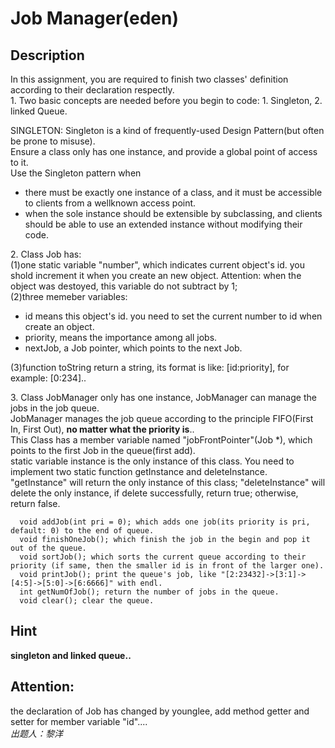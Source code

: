 # Job Manager(eden)

## Description
In this assignment, you are required to finish two classes' definition
according to their declaration respectly.  
1\. Two basic concepts are needed before you begin to code: 1. Singleton, 2.
linked Queue.

SINGLETON: Singleton is a kind of frequently-used Design Pattern(but often be prone to misuse).  
    Ensure a class only has one instance, and provide a global point of access to it.  
    Use the Singleton pattern when  
- there must be exactly one instance of a class, and it must be accessible to clients from a wellknown access point.  
- when the sole instance should be extensible by subclassing, and clients should be able to use an extended instance without modifying their code.  

2\. Class Job has:  
(1)one static variable "number", which indicates current object's id. you shold increment it when you create an new object.        Attention: when the object was destoyed, this variable do not subtract by 1;  
(2)three memeber variables:    
- id means this object's id. you need to set the current number to id when create an object. 
- priority, means the importance among all jobs.
- nextJob, a Job pointer, which points to the next Job.    

(3)function toString return a string, its format is like: [id:priority], for example: [0:234]..

3\. Class JobManager only has one instance, JobManager can manage the jobs in
the job queue.  
    JobManager manages the job queue according to the principle FIFO(First In, First Out), **no matter what the priority is**..  
    This Class has a member variable named "jobFrontPointer"(Job *), which points to the first Job in the queue(first add).  
static variable instance is the only instance of this class. You need to
implement two static function getInstance and deleteInstance. "getInstance"
will return the only instance of this class; "deleteInstance" will delete the
only instance, if delete successfully, return true; otherwise, return false.   
```
  void addJob(int pri = 0); which adds one job(its priority is pri, default: 0) to the end of queue.  
  void finishOneJob(); which finish the job in the begin and pop it out of the queue.  
  void sortJob(); which sorts the current queue according to their priority (if same, then the smaller id is in front of the larger one).  
  void printJob(); print the queue's job, like "[2:23432]->[3:1]->[4:5]->[5:0]->[6:6666]" with endl.  
  int getNumOfJob(); return the number of jobs in the queue.  
  void clear(); clear the queue.
```

## Hint
**singleton and linked queue..**

## Attention:
the declaration of Job has changed by younglee, add method getter and setter for member variable "id"....   
*出题人：黎洋*
